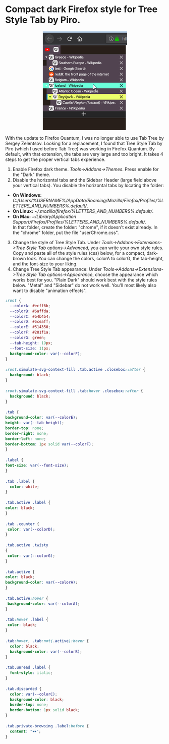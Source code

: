 # Compact dark Firefox style for Tree Style Tab by Piro.
<p align="center">
<img alt="screenshot" src="https://raw.githubusercontent.com/doublejim/tree-style-tab-compact-dark-style/351b07d7c3de4fed996f0dc0828fa1576c4b1bb3/screenshot.png"/>
</p>

With the update to Firefox Quantum, I was no longer able to use Tab Tree by Sergey Zelentsov.
Looking for a replacement, I found that Tree Style Tab by Piro (which I used before Tab Tree) was working in Firefox Quantum.
By default, with that extension, the tabs are very large and too bright.
It takes 4 steps to get the proper vertical tabs experience.
1. Enable Firefox dark theme.
*Tools->Addons->Themes*. Press enable for the "Dark" theme.
2. Disable the horizontal tabs and the Sidebar Header (large field above your vertical tabs).
You disable the horizontal tabs by locating the folder:
* **On Windows:** *C:/Users/%USERNAME%/AppData/Roaming/Mozilla/Firefox/Profiles/%LETTERS_AND_NUMBERS%.default/*.
* **On Linux:** *~/.mozilla/firefox/%LETTERS_AND_NUMBERS%.default/*.<br>
* **On Mac:** *~/Library/Application Support/Firefox/Profiles/%LETTERS_AND_NUMBERS%.default/*.<br>
In that folder, create the folder: "chrome", if it doesn't exist already.
In the "chrome" folder, put the file "userChrome.css".
3. Change the style of Tree Style Tab.
Under *Tools->Addons->Extensions->Tree Style Tab options->Advanced*, you can write your own style rules.
Copy and paste all of the style rules (css) below, for a compact, dark-brown look. You can change the colors, colorA to colorG, the tab-height, and the font-size to your liking.
4. Change Tree Style Tab appearance:
Under *Tools->Addons->Extensions->Tree Style Tab options->Appearance*, choose the appearance which works best for you.
"Plain Dark" should work best with the style rules below. "Metal" and "Sidebar" do not work well.
You'll most likely also want to disable "animation effects".

```css
:root {
  --colorA: #ecff6b;
  --colorB: #6affda;
  --colorC: #b4b4b4;
  --colorD: #5ceaff;
  --colorE: #514350;
  --colorF: #281f1a;
  --colorG: green;
  --tab-height: 19px;
  --font-size: 11px;
  background-color: var(--colorF);
}

:root.simulate-svg-context-fill .tab.active .closebox::after {
  background: black;
}

:root.simulate-svg-context-fill .tab:hover .closebox::after {
  background: black;
}

.tab {
background-color: var(--colorE);
height: var(--tab-height);
border-top: none;
border-right: none;
border-left: none;
border-bottom: 1px solid var(--colorF);
}

.label {
font-size: var(--font-size);
}

.tab .label {
  color: white;
}

.tab.active .label {
color: black;
}

.tab .counter {
 color: var(--colorD);
}

.tab.active .twisty
{
 color: var(--colorG);
}

.tab.active {
color: black;
background-color: var(--colorA);
}

.tab.active:hover {
 background-color: var(--colorA);
}

.tab:hover .label {
 color: black;
}

.tab:hover, .tab:not(.active):hover {
  color: black;
  background-color: var(--colorB);
}

.tab.unread .label {
  font-style: italic;
}

.tab.discarded {
  color: var(--colorC);
  background-color: black;
  border-top: none;
  border-bottom: 1px solid black;
}

.tab.private-browsing .label:before {
  content: "🕶";
}
```
